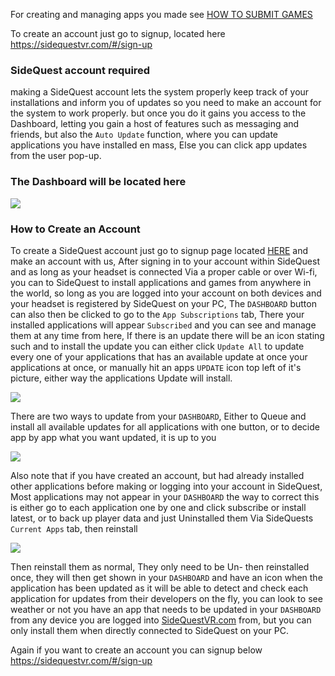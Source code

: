 For creating and managing apps you made see [HOW TO SUBMIT GAMES](https://github.com/the-expanse/SideQuest/wiki/How-To-Submit-Games)

To create an account just go to signup, located here
https://sidequestvr.com/#/sign-up

### SideQuest account required

making a SideQuest account lets the system properly keep track of your installations and inform you of updates so you need to make an account for the system to work properly. but once you do it gains you access to the Dashboard, letting you gain a host of features such as messaging and friends, but also the `Auto Update` function, where you can update applications you have installed en mass, Else you can click app updates from the user pop-up. 

### The Dashboard will be located here
![](https://cdn.discordapp.com/attachments/541467913857662995/656290811801239564/Dashboard_2.png)


### How to Create an Account

To create a SideQuest account just go to signup page located [HERE](https://sidequestvr.com/#/sign-up) and make an account with us, After signing in to your account within SideQuest and as long as your headset is connected Via a proper cable or over Wi-fi, you can to SideQuest to install applications and games from anywhere in the world, so long as you are logged into your account on both devices and your headset is registered by SideQuest on your PC, The `DASHBOARD` button can also then be clicked to go to the `App Subscriptions` tab, There your installed applications will appear `Subscribed` and you can see and manage them at any time from here, If there is an update there will be an icon stating such and to install the update you can either click `Update All` to update every one of your applications that has an available update at once your applications at once, or manually hit an apps `UPDATE` icon top left of it's picture, either way the applications Update will install.

![](https://cdn.discordapp.com/attachments/541467913857662995/656290807552278537/Dashboard_3.png)

There are two ways to update from your `DASHBOARD`, Either to Queue and install all available updates for all applications with one button, or to decide app by app what you want updated, it is up to you

![](https://cdn.discordapp.com/attachments/541467913857662995/656290810433765388/dashboard_4.png)


Also note that if you have created an account, but had already installed other applications before making or logging into your account in SideQuest, Most applications may not appear in your `DASHBOARD` the way to correct this is either go to each application one by one and click subscribe or install latest, or to back up player data and just Uninstalled them Via SideQuests `Current Apps` tab, then reinstall

![](https://cdn.discordapp.com/attachments/541467913857662995/656294631482589209/Screenshot_1061.png)

Then reinstall them as normal, They only need to be Un- then reinstalled once, they will then get shown in your `DASHBOARD` and have an icon when the application has been updated as it will be able to detect and check each application for updates from their developers on the fly, you can look to see weather or not you have an app that needs to be updated in your `DASHBOARD` from any device you are logged into [SideQuestVR.com](https://sidequestvr.com/#/account) from, but you can only install them when directly connected to SideQuest on your PC.

Again if you want to create an account you can signup below
https://sidequestvr.com/#/sign-up
